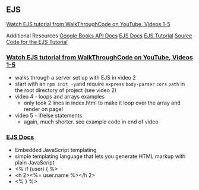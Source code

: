 ## EJS
[Watch EJS tutorial from WalkThroughCode on YouTube, Videos 1-5](https://www.youtube.com/playlist?list=PL7sCSgsRZ-slYARh3YJIqPGZqtGVqZRGt)

Additional Resources 
[Google Books API Docs](https://developers.google.com/books/docs/v1/using#WorkingVolumes)
[EJS Docs](http://ejs.co/)
[EJS Tutorial](https://scotch.io/tutorials/use-ejs-to-template-your-node-application)
[Source Code for the EJS Tutorial](https://github.com/scotch-io/node-ejs)

### [Watch EJS tutorial from WalkThroughCode on YouTube, Videos 1-5](https://www.youtube.com/playlist?list=PL7sCSgsRZ-slYARh3YJIqPGZqtGVqZRGt)
- walks through a server set up with EJS in video 2
- start with an `npm init -y`and require `express` `body-parser` `cors` `path` in the root directory of project (see video 2)
- video 4 - loops and arrays examples
  - only took 2 lines in index.html to make it loop over the array and render on page!
- video 5 - if/else statements
  - again, much shorter. see example code in end of video

### [EJS Docs](http://ejs.co/)
- Embedded JavaScript templating
- simple templating language that lets you generate HTML markup with plain JavaScript
- <% if (user) { %> <br>
- <h 2><%= user.name %></h 2>
- <% } %> <br>